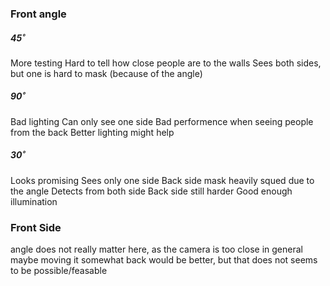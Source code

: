 ### Front angle
##### 45˚
More testing
Hard to tell how close people are to the walls
Sees both sides, but one is hard to mask (because of the angle)
##### 90˚
Bad lighting
Can only see one side
Bad performence when seeing people from the back
    Better lighting might help

##### 30˚
Looks promising
Sees only one side
Back side mask heavily squed due to the angle
Detects from both side
    Back side still harder
Good enough illumination

### Front Side
angle does not really matter here, as the camera is too close in general
maybe moving it somewhat back would be better, but that does not seems to be possible/feasable

